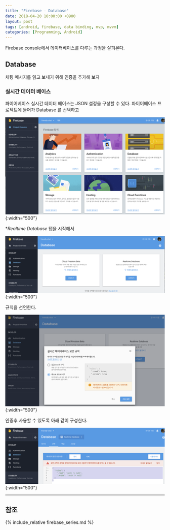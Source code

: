 ```yaml
---
title: "Firebase - Database"
date: 2018-04-20 10:00:00 +0900
layout: post
tags: [android, firebase, data binding, mvp, mvvm]
categories: [Programming, Android]
---
```


Firebase console에서 데이터베이스를 다루는 과정을 살펴본다.


## Database

채팅 메시지를 읽고 보내기 위해 인증을 추가해 보자

### 실시간 데이터 베이스

파이어베이스 실시간 데이터 베이스는 JSON 설정을 구성할 수 있다. 파이어베이스 프로젝트에 들어가 Database 를 선택하고 

![](/images/google/firebase-database-01.png){:width="500"}

**Realtime Database* 탭을 시작해서

![](/images/google/firebase-database-02.png){:width="500"}

규칙을 선언한다.

![](/images/google/firebase-database-03.png){:width="500"}

인증후 사용할 수 있도록 아래 같이 구성한다.

![](/images/google/firebase-database-04.png){:width="500"}




---

## 참조

{% include_relative firebase_series.md %}


